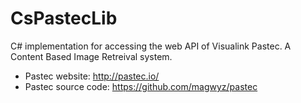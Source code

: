 # CsPastecLib

C# implementation for accessing the web API of Visualink Pastec. A Content Based Image Retreival system.

- Pastec website:      http://pastec.io/
- Pastec source code:  https://github.com/magwyz/pastec
